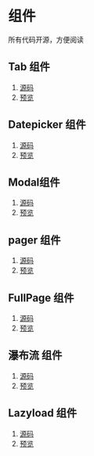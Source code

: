# 组件

所有代码开源，方便阅读

## Tab 组件

1. [源码](https://github.com/mhy-web/HomeWorks/blob/master/%E7%BB%84%E4%BB%B6/tab/js/tab_components.js)
2. [预览](http:mhynet.cn/HomeWorks/组件/tab/index.html)

## Datepicker 组件

1. [源码](https://github.com/mhy-web/HomeWorks/blob/master/%E7%BB%84%E4%BB%B6/datepicker/js/main.js)
2. [预览](http:mhynet.cn/HomeWorks/组件/datepicker/index.html)

## Modal组件

1. [源码](https://github.com/mhy-web/HomeWorks/blob/master/%E7%BB%84%E4%BB%B6/Modal/js/index.js)
2. [预览](https://mhy-web.github.io/HomeWorks/%E7%BB%84%E4%BB%B6/Modal/index.html)

## pager 组件

1. [源码](https://github.com/mhy-web/HomeWorks/blob/master/%E7%BB%84%E4%BB%B6/wheels/demos/pager.html)
2. [预览](https://mhy-web.github.io/HomeWorks/%E7%BB%84%E4%BB%B6/wheels/demos/pager.html)

## FullPage 组件

1. [源码](https://github.com/mhy-web/HomeWorks/blob/master/%E7%BB%84%E4%BB%B6/wheels/demos/fullpage.html)
2. [预览](https://mhy-web.github.io/HomeWorks/%E7%BB%84%E4%BB%B6/wheels/demos/fullpage.html)

## 瀑布流 组件

1. [源码](https://github.com/mhy-web/HomeWorks/blob/master/%E8%BF%9B%E9%98%B6/task18-waterfull/003.html)
2. [预览](https://mhy-web.github.io/HomeWorks/进阶/task18-waterfull/003.html)

## Lazyload 组件

1. [源码](https://github.com/mhy-web/HomeWorks/tree/master/进阶/task16-lazyload/task16-6/index.html)
2. [预览](https://mhy-web.github.io/HomeWorks/进阶/task16-lazyload/task16-6/index.html)

<!-- ## 3D轮播

1. [源码]()
2. [预览]() -->



